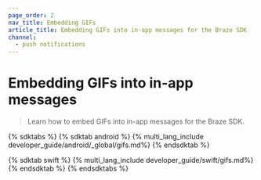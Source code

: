 ```yaml
---
page_order: 2
nav_title: Embedding GIFs
article_title: Embedding GIFs into in-app messages for the Braze SDK
channel:
  - push notifications
---
```


# Embedding GIFs into in-app messages

> Learn how to embed GIFs into in-app messages for the Braze SDK.

{% sdktabs %}
{% sdktab android %}
{% multi_lang_include developer_guide/android/_global/gifs.md%}
{% endsdktab %}

{% sdktab swift %}
{% multi_lang_include developer_guide/swift/gifs.md%}
{% endsdktab %}
{% endsdktabs %}
